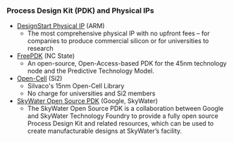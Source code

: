 ### Process Design Kit (PDK) and Physical IPs
 - [DesignStart Physical IP](https://developer.arm.com/ip-products/designstart/physical-ip) (ARM)
   - The most comprehensive physical IP with no upfront fees – for companies to produce commercial silicon or for universities to research
 - [FreePDK](https://www.eda.ncsu.edu/wiki/FreePDK) (NC State)
   - An open-source, Open-Access-based PDK for the 45nm technology node and the Predictive Technology Model.
 - [Open-Cell](http://www.si2.org/open-cell-library/) (Si2)
   - Silvaco's 15nm Open-Cell Library
   - No charge for universities and Si2 members
 - [SkyWater Open Source PDK](https://github.com/google/skywater-pdk) (Google, SkyWater)
   - The SkyWater Open Source PDK is a collaboration between Google and SkyWater Technology Foundry to provide a fully open source Process Design Kit and related resources, which can be used to create manufacturable designs at SkyWater’s facility.
